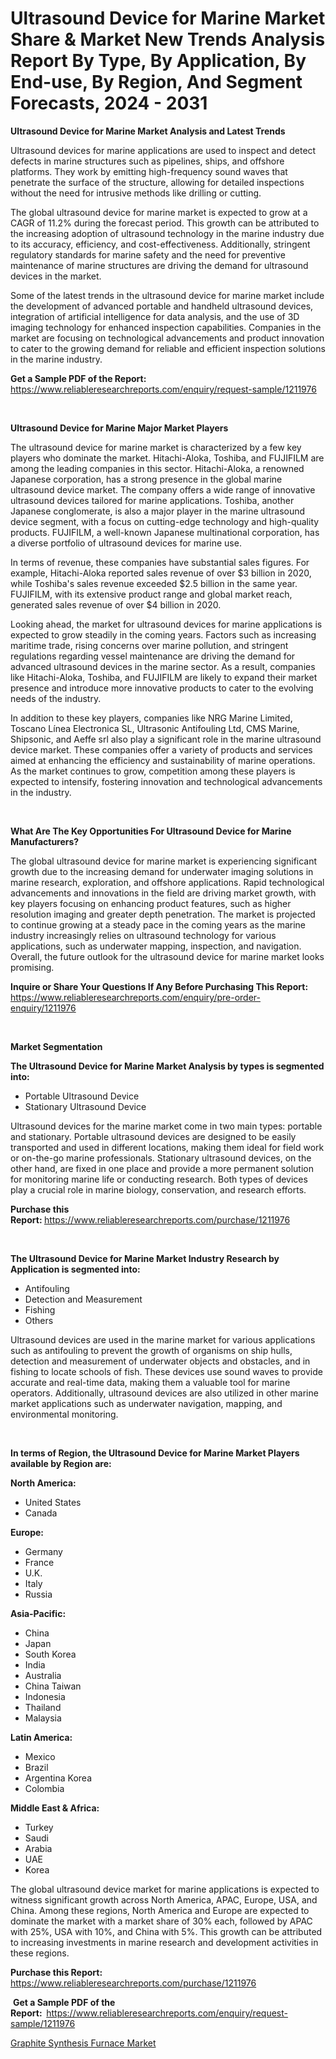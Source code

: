<p><h1>Ultrasound Device for Marine Market Share & Market New Trends Analysis Report By Type, By Application, By End-use, By Region, And Segment Forecasts, 2024 - 2031</h1></p><p><strong>Ultrasound Device for Marine Market Analysis and Latest Trends</strong></p>
<p><p>Ultrasound devices for marine applications are used to inspect and detect defects in marine structures such as pipelines, ships, and offshore platforms. They work by emitting high-frequency sound waves that penetrate the surface of the structure, allowing for detailed inspections without the need for intrusive methods like drilling or cutting.</p><p>The global ultrasound device for marine market is expected to grow at a CAGR of 11.2% during the forecast period. This growth can be attributed to the increasing adoption of ultrasound technology in the marine industry due to its accuracy, efficiency, and cost-effectiveness. Additionally, stringent regulatory standards for marine safety and the need for preventive maintenance of marine structures are driving the demand for ultrasound devices in the market.</p><p>Some of the latest trends in the ultrasound device for marine market include the development of advanced portable and handheld ultrasound devices, integration of artificial intelligence for data analysis, and the use of 3D imaging technology for enhanced inspection capabilities. Companies in the market are focusing on technological advancements and product innovation to cater to the growing demand for reliable and efficient inspection solutions in the marine industry.</p></p>
<p><strong>Get a Sample PDF of the Report:&nbsp;</strong> <a href="https://www.reliableresearchreports.com/enquiry/request-sample/1211976">https://www.reliableresearchreports.com/enquiry/request-sample/1211976</a></p>
<p>&nbsp;</p>
<p><strong>Ultrasound Device for Marine Major Market Players</strong></p>
<p><p>The ultrasound device for marine market is characterized by a few key players who dominate the market. Hitachi-Aloka, Toshiba, and FUJIFILM are among the leading companies in this sector. Hitachi-Aloka, a renowned Japanese corporation, has a strong presence in the global marine ultrasound device market. The company offers a wide range of innovative ultrasound devices tailored for marine applications. Toshiba, another Japanese conglomerate, is also a major player in the marine ultrasound device segment, with a focus on cutting-edge technology and high-quality products. FUJIFILM, a well-known Japanese multinational corporation, has a diverse portfolio of ultrasound devices for marine use.</p><p>In terms of revenue, these companies have substantial sales figures. For example, Hitachi-Aloka reported sales revenue of over $3 billion in 2020, while Toshiba's sales revenue exceeded $2.5 billion in the same year. FUJIFILM, with its extensive product range and global market reach, generated sales revenue of over $4 billion in 2020.</p><p>Looking ahead, the market for ultrasound devices for marine applications is expected to grow steadily in the coming years. Factors such as increasing maritime trade, rising concerns over marine pollution, and stringent regulations regarding vessel maintenance are driving the demand for advanced ultrasound devices in the marine sector. As a result, companies like Hitachi-Aloka, Toshiba, and FUJIFILM are likely to expand their market presence and introduce more innovative products to cater to the evolving needs of the industry.</p><p>In addition to these key players, companies like NRG Marine Limited, Toscano Línea Electronica SL, Ultrasonic Antifouling Ltd, CMS Marine, Shipsonic, and Aeffe srl also play a significant role in the marine ultrasound device market. These companies offer a variety of products and services aimed at enhancing the efficiency and sustainability of marine operations. As the market continues to grow, competition among these players is expected to intensify, fostering innovation and technological advancements in the industry.</p></p>
<p>&nbsp;</p>
<p><strong>What Are The Key Opportunities For Ultrasound Device for Marine Manufacturers?</strong></p>
<p><p>The global ultrasound device for marine market is experiencing significant growth due to the increasing demand for underwater imaging solutions in marine research, exploration, and offshore applications. Rapid technological advancements and innovations in the field are driving market growth, with key players focusing on enhancing product features, such as higher resolution imaging and greater depth penetration. The market is projected to continue growing at a steady pace in the coming years as the marine industry increasingly relies on ultrasound technology for various applications, such as underwater mapping, inspection, and navigation. Overall, the future outlook for the ultrasound device for marine market looks promising.</p></p>
<p><strong>Inquire or Share Your Questions If Any Before Purchasing This Report:</strong> <a href="https://www.reliableresearchreports.com/enquiry/pre-order-enquiry/1211976">https://www.reliableresearchreports.com/enquiry/pre-order-enquiry/1211976</a></p>
<p>&nbsp;</p>
<p><strong>Market Segmentation</strong></p>
<p><strong>The Ultrasound Device for Marine Market Analysis by types is segmented into:</strong></p>
<p><ul><li>Portable Ultrasound Device</li><li>Stationary Ultrasound Device</li></ul></p>
<p><p>Ultrasound devices for the marine market come in two main types: portable and stationary. Portable ultrasound devices are designed to be easily transported and used in different locations, making them ideal for field work or on-the-go marine professionals. Stationary ultrasound devices, on the other hand, are fixed in one place and provide a more permanent solution for monitoring marine life or conducting research. Both types of devices play a crucial role in marine biology, conservation, and research efforts.</p></p>
<p><strong>Purchase this Report:&nbsp;</strong><a href="https://www.reliableresearchreports.com/purchase/1211976">https://www.reliableresearchreports.com/purchase/1211976</a></p>
<p>&nbsp;</p>
<p><strong>The Ultrasound Device for Marine Market Industry Research by Application is segmented into:</strong></p>
<p><ul><li>Antifouling</li><li>Detection and Measurement</li><li>Fishing</li><li>Others</li></ul></p>
<p><p>Ultrasound devices are used in the marine market for various applications such as antifouling to prevent the growth of organisms on ship hulls, detection and measurement of underwater objects and obstacles, and in fishing to locate schools of fish. These devices use sound waves to provide accurate and real-time data, making them a valuable tool for marine operators. Additionally, ultrasound devices are also utilized in other marine market applications such as underwater navigation, mapping, and environmental monitoring.</p></p>
<p>&nbsp;</p>
<p><strong>In terms of Region, the Ultrasound Device for Marine Market Players available by Region are:</strong></p>
<p>
    <p> <strong> North America: </strong>
        <ul>
            <li>United States</li>
            <li>Canada</li>
        </ul>
        </p> 
    <p> <strong> Europe: </strong>
        <ul>
            <li>Germany</li>
            <li>France</li>
            <li>U.K.</li>
            <li>Italy</li>
            <li>Russia</li>
        </ul>
        </p> 
    <p> <strong> Asia-Pacific: </strong>
        <ul>
            <li>China</li>
            <li>Japan</li>
            <li>South Korea</li>
            <li>India</li>
            <li>Australia</li>
            <li>China Taiwan</li>
            <li>Indonesia</li>
            <li>Thailand</li>
            <li>Malaysia</li>
        </ul>
        </p> 
    <p> <strong> Latin America: </strong>
        <ul>
            <li>Mexico</li>
            <li>Brazil</li>
            <li>Argentina Korea</li>
            <li>Colombia</li>
        </ul>
        </p> 
    <p> <strong> Middle East & Africa: </strong>
        <ul>
            <li>Turkey</li>
            <li>Saudi</li>
            <li>Arabia</li>
            <li>UAE</li>
            <li>Korea</li>
        </ul>
    </p>
    </p>
<p><p>The global ultrasound device market for marine applications is expected to witness significant growth across North America, APAC, Europe, USA, and China. Among these regions, North America and Europe are expected to dominate the market with a market share of 30% each, followed by APAC with 25%, USA with 10%, and China with 5%. This growth can be attributed to increasing investments in marine research and development activities in these regions.</p></p>
<p><strong>Purchase this Report: </strong><a href="https://www.reliableresearchreports.com/purchase/1211976">https://www.reliableresearchreports.com/purchase/1211976</a></p>
<p>&nbsp;<strong>Get a Sample PDF of the Report:&nbsp;&nbsp;</strong><a href="https://www.reliableresearchreports.com/enquiry/request-sample/1211976">https://www.reliableresearchreports.com/enquiry/request-sample/1211976</a></p>
<p><strong></strong></p>
<p><p><a href="https://github.com/julyju69/Market-Research-Report-List-2/blob/main/graphite-synthesis-furnace-market.md">Graphite Synthesis Furnace Market</a></p></p>